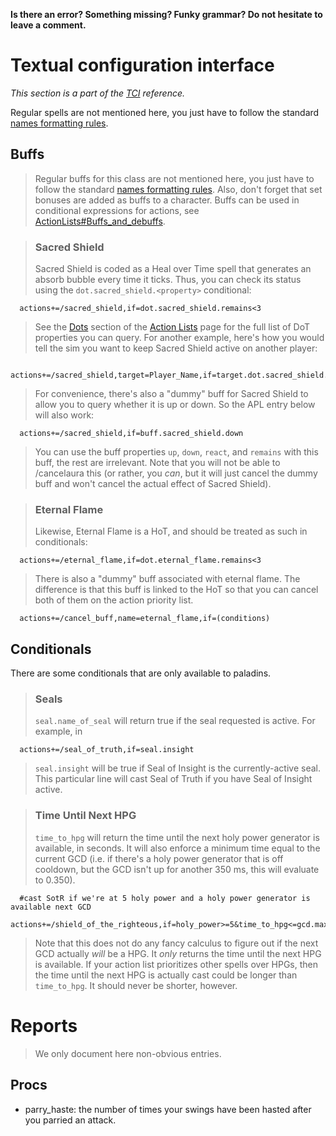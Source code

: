 **Is there an error? Something missing? Funky grammar? Do not hesitate to leave a comment.**



# Textual configuration interface
_This section is a part of the [TCI](TextualConfigurationInterface.md) reference._

Regular spells are not mentioned here, you just have to follow the standard [names formatting rules](TextualConfigurationInterface#Names_formatting.md).

## Buffs
> Regular buffs for this class are not mentioned here, you just have to follow the standard [names formatting rules](TextualConfigurationInterface#Names_formatting.md). Also, don't forget that set bonuses are added as buffs to a character. Buffs can be used in conditional expressions for actions, see [ActionLists#Buffs\_and\_debuffs](ActionLists#Buffs_and_debuffs.md).

> ### Sacred Shield
> Sacred Shield is coded as a Heal over Time spell that generates an absorb bubble every time it ticks. Thus, you can check its status using the `dot.sacred_shield.<property>` conditional:
```
  actions+=/sacred_shield,if=dot.sacred_shield.remains<3
```
> See the [Dots](ActionLists#Dots.md) section of the [Action Lists](ActionLists.md) page for the full list of DoT properties you can query.
> For another example, here's how you would tell the sim you want to keep Sacred Shield active on another player:
```
  actions+=/sacred_shield,target=Player_Name,if=target.dot.sacred_shield.remains<3
```

> For convenience, there's also a "dummy" buff for Sacred Shield to allow you to query whether it is up or down. So the APL entry below will also work:
```
  actions+=/sacred_shield,if=buff.sacred_shield.down
```
> You can use the buff properties `up`, `down`, `react`, and `remains` with this buff, the rest are irrelevant. Note that you will not be able to /cancelaura this (or rather, you _can_, but it will just cancel the dummy buff and won't cancel the actual effect of Sacred Shield).

> ### Eternal Flame
> Likewise, Eternal Flame is a HoT, and should be treated as such in conditionals:
```
  actions+=/eternal_flame,if=dot.eternal_flame.remains<3
```
> There is also a "dummy" buff associated with eternal flame. The difference is that this buff is linked to the HoT so that you can cancel both of them on the action priority list.
```
  actions+=/cancel_buff,name=eternal_flame,if=(conditions)
```

## Conditionals
There are some conditionals that are only available to paladins.
> ### Seals
> `seal.name_of_seal` will return true if the seal requested is active. For example, in
```
  actions+=/seal_of_truth,if=seal.insight
```
> `seal.insight` will be true if Seal of Insight is the currently-active seal. This particular line will cast Seal of Truth if you have Seal of Insight active.

> ### Time Until Next HPG
> `time_to_hpg` will return the time until the next holy power generator is available, in seconds. It will also enforce a minimum time equal to the current GCD (i.e. if there's a holy power generator that is off cooldown, but the GCD isn't up for another 350 ms, this will evaluate to 0.350).
```
  #cast SotR if we're at 5 holy power and a holy power generator is available next GCD
  actions+=/shield_of_the_righteous,if=holy_power>=5&time_to_hpg<=gcd.max
```
> Note that this does not do any fancy calculus to figure out if the next GCD actually _will_ be a HPG. It _only_ returns the time until the next HPG is available. If your action list prioritizes other spells over HPGs, then the time until the next HPG is actually cast could be longer than `time_to_hpg`. It should never be shorter, however.

# Reports
> We only document here non-obvious entries.

## Procs
  * parry\_haste: the number of times your swings have been hasted after you parried an attack.